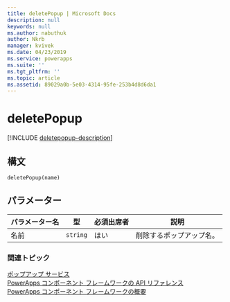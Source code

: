```yaml
---
title: deletePopup | Microsoft Docs
description: null
keywords: null
ms.author: nabuthuk
author: Nkrb
manager: kvivek
ms.date: 04/23/2019
ms.service: powerapps
ms.suite: ''
ms.tgt_pltfrm: ''
ms.topic: article
ms.assetid: 89029a0b-5e03-4314-95fe-253b4d8d6da1
---
```


# <a name="deletepopup"></a>deletePopup

[!INCLUDE [deletepopup-description](includes/deletepopup-description.md)]

## <a name="syntax"></a>構文

`deletePopup(name)`

## <a name="parameters"></a>パラメーター

| パラメーター名|型|必須出席者|説明|
| ------------- |----|--------|-----------|
|名前|`string`|はい|削除するポップアップ名。|


### <a name="related-topics"></a>関連トピック

[ポップアップ サービス](../popupservice.md)<br/>
[PowerApps コンポーネント フレームワークの API リファレンス](../../reference/index.md)<br/>
[PowerApps コンポーネント フレームワークの概要](../../overview.md)